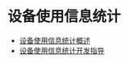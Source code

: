 # 设备使用信息统计

- [设备使用信息统计概述](device-usage-statistics-overview.md)
- [设备使用信息统计开发指导](device-usage-statistics-use-guide.md)